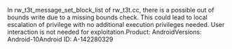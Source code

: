 In rw_t3t_message_set_block_list of rw_t3t.cc, there is a possible out of bounds write due to a missing bounds check. This could lead to local escalation of privilege with no additional execution privileges needed. User interaction is not needed for exploitation.Product: AndroidVersions: Android-10Android ID: A-142280329